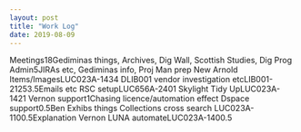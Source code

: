 ```yaml
---
layout: post
title: "Work Log"
date: 2019-08-09
---
```

<tr><td>Meetings</td><td></td><td>18</td><td>Gediminas things, Archives, Dig Wall, Scottish Studies, Dig Prog</td></tr>
<tr><td>Admin</td><td></td><td>5</td><td>JIRAs etc, Gediminas info, Proj Man prep</td></tr>
<tr><td>New Arnold Items/Images</td><td>LUC023A-143</td><td>4</td><td></td></tr>
<tr><td>DLIB001 vendor investigation etc</td><td>LIB001-2125</td><td>3.5</td><td>Emails etc</td></tr>
<tr><td>RSC setup</td><td>LUC656A-240</td><td>1</td><td></td></tr>
<tr><td>Skylight Tidy Up</td><td>LUC023A-142</td><td>1</td><td></td></tr>
<tr><td>Vernon support</td><td></td><td>1</td><td>Chasing licence/automation effect</td></tr>
<tr><td>Dspace support</td><td></td><td>0.5</td><td>Ben Exhibs things</td></tr>
<tr><td>Collections cross search </td><td>LUC023A-110</td><td>0.5</td><td>Explanation</td></tr>
<tr><td>Vernon  LUNA automate</td><td>LUC023A-140</td><td>0.5</td><td></td></tr>
